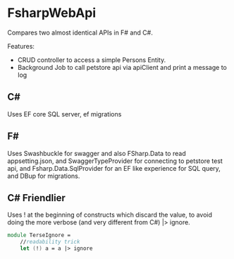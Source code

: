 # FsharpWebApi

Compares two almost identical APIs in F# and C#.

Features:
* CRUD controller to access a simple Persons Entity.
* Background Job to call petstore api via apiClient and print a message to log

## C#

Uses EF core SQL server, ef migrations

## F# 

Uses Swashbuckle for swagger and also FSharp.Data to read appsetting.json, and SwaggerTypeProvider for connecting to petstore test api, and Fsharp.Data.SqlProvider for an EF like experience for SQL query, and DBup for migrations.

## C# Friendlier

Uses ! at the beginning of constructs which discard the value, to avoid doing the more verbose (and very different from C#) |> ignore.

```fsharp
module TerseIgnore =
    //readability trick
    let (!) a = a |> ignore
```
